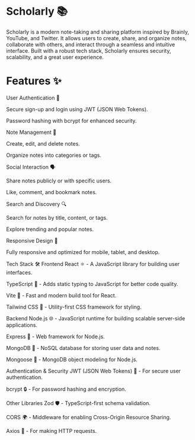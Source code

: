 # Scholarly 📚

Scholarly is a modern note-taking and sharing platform inspired by Brainly, YouTube, and Twitter. It allows users to create, share, and organize notes, collaborate with others, and interact through a seamless and intuitive interface. Built with a robust tech stack, Scholarly ensures security, scalability, and a great user experience.

# Features ✨
User Authentication 🔐

Secure sign-up and login using JWT (JSON Web Tokens).

Password hashing with bcrypt for enhanced security.

Note Management 📝

Create, edit, and delete notes.

Organize notes into categories or tags.

Social Interaction 🗣️

Share notes publicly or with specific users.

Like, comment, and bookmark notes.

Search and Discovery 🔍

Search for notes by title, content, or tags.

Explore trending and popular notes.

Responsive Design 📱

Fully responsive and optimized for mobile, tablet, and desktop.

Tech Stack 🛠️
Frontend
React ⚛️ - A JavaScript library for building user interfaces.

TypeScript 📜 - Adds static typing to JavaScript for better code quality.

Vite 🚀 - Fast and modern build tool for React.

Tailwind CSS 🎨 - Utility-first CSS framework for styling.

Backend
Node.js 🌐 - JavaScript runtime for building scalable server-side applications.

Express 🚂 - Web framework for Node.js.

MongoDB 🍃 - NoSQL database for storing user data and notes.

Mongoose 🦉 - MongoDB object modeling for Node.js.

Authentication & Security
JWT (JSON Web Tokens) 🔑 - For secure user authentication.

bcrypt 🔒 - For password hashing and encryption.

Other Libraries
Zod 🛡️ - TypeScript-first schema validation.

CORS 🌍 - Middleware for enabling Cross-Origin Resource Sharing.

Axios 📡 - For making HTTP requests.
